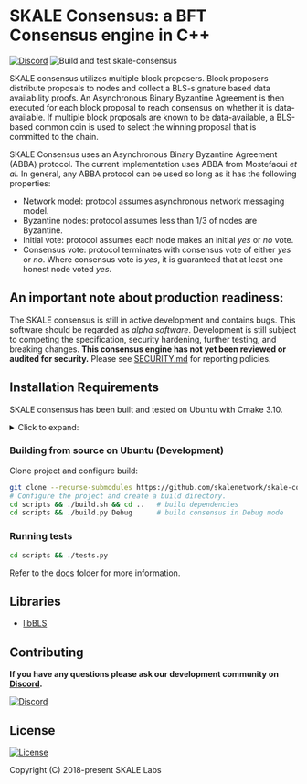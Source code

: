 # SKALE Consensus: a BFT Consensus engine in C++

[![Discord](https://img.shields.io/discord/534485763354787851.svg)](https://discord.gg/vvUtWJB)
![Build and test skale-consensus](https://github.com/skalenetwork/skale-consensus/workflows/Build%20and%20test%20skale-consensus/badge.svg)

SKALE consensus utilizes multiple block proposers.  Block proposers distribute proposals to nodes and collect a BLS-signature based data availability proofs. An Asynchronous Binary Byzantine Agreement is then executed for each block proposal to reach consensus on whether it is data-available.  If multiple block proposals are known to be data-available, a BLS-based common coin is used to select the winning proposal that is committed to the chain.

SKALE Consensus uses an Asynchronous Binary Byzantine Agreement (ABBA) protocol. The current implementation uses ABBA from Mostefaoui _et al._ In general, any ABBA protocol can be used so long as it has the following properties:

-   Network model: protocol assumes asynchronous network messaging model.
-   Byzantine nodes: protocol assumes less than 1/3 of nodes are Byzantine.
-   Initial vote: protocol assumes each node makes an initial _yes_ or _no_ vote.
-   Consensus vote: protocol terminates with consensus vote of either _yes_ or _no_. Where consensus vote is _yes_, it is guaranteed that at least one honest node voted _yes_.

## An important note about production readiness:

The SKALE consensus is still in active development and contains bugs. This software should be regarded as _alpha software_. Development is still subject to competing the specification, security hardening, further testing, and breaking changes.  **This consensus engine has not yet been reviewed or audited for security.** Please see [SECURITY.md](SECURITY.md) for reporting policies.

## Installation Requirements

SKALE consensus has been built and tested on Ubuntu with Cmake 3.10.

<details>
    <summary>Click to expand:</summary>

Install Cmake:

```bash
wget https://cmake.org/files/v3.10/cmake-3.10.0-Linux-x86_64.sh && \
    chmod +x cmake-3.10.0-Linux-x86_64.sh && \
    ./cmake-3.10.0-Linux-x86_64.sh --skip-license --include-subdir && \
    sudo ln -sf `pwd`/cmake-3.10.0-Linux-x86_64/bin/* /usr/local/bin
```

Ensure that the required packages are installed by executing:

```bash
sudo apt-get update
sudo apt-get install -yq software-properties-common apt-utils libprocps-dev \
        g++-7 valgrind gawk sed libffi-dev ccache libgoogle-perftools-dev flex \
        bison yasm texinfo \
        autotools-dev autogen automake autoconf m4 shtool pkg-config sed gawk yasm nasm \
        python python-pip libtool build-essential
```

</details>

### Building from source on Ubuntu (Development)

Clone project and configure build:

```bash
git clone --recurse-submodules https://github.com/skalenetwork/skale-consensus.git
# Configure the project and create a build directory.
cd scripts && ./build.sh && cd ..   # build dependencies
cd scripts && ./build.py Debug      # build consensus in Debug mode
```

### Running tests

```bash
cd scripts && ./tests.py
```

Refer to the [docs](docs/) folder for more information.

## Libraries

-   [libBLS](https://github.com/skalenetwork/libBLS/)

## Contributing

**If you have any questions please ask our development community on [Discord](https://discord.gg/vvUtWJB).**

[![Discord](https://img.shields.io/discord/534485763354787851.svg)](https://discord.gg/vvUtWJB)

## License

[![License](https://img.shields.io/github/license/skalenetwork/skale-consensus.svg)](LICENSE)

Copyright (C) 2018-present SKALE Labs
